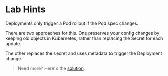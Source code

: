 # Lab Hints

Deployments only trigger a Pod rollout if the Pod spec changes. 

There are two approaches for this. One preserves your config changes by keeping old objects in Kubernetes, rather than replacing the Secret for each update.

The other replaces the secret and uses metadata to trigger the Deployment change.

> Need more? Here's the [solution](solution.md).